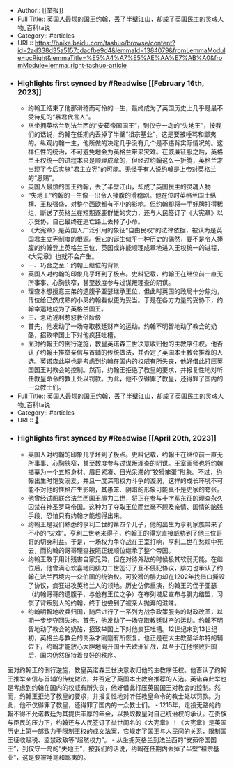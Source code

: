- Author:: [[举报]]
- Full Title:: 英国人最烦的国王约翰，丢了半壁江山，却成了英国民主的灵魂人物_百科ta说
- Category:: #articles
- URL:: https://baike.baidu.com/tashuo/browse/content?id=2ad338d35a5157cdacfbe9d4&lemmaId=1384079&fromLemmaModule=pcRight&lemmaTitle=%E5%A4%A7%E5%AE%AA%E7%AB%A0&fromModule=lemma_right-tashuo-article
- ### Highlights first synced by #Readwise [[February 16th, 2023]]
    - 约翰王结束了他那滑稽而可怜的一生，最终成为了英国历史上几乎是最不受待见的“暴君代言人”。
    - 从坐拥英格兰到法兰西的“安茹帝国国王”，到仅守一岛的“失地王”，按我们的话说，约翰在任期内丢掉了半壁“祖宗基业”，这是要被唾骂和鄙夷的。纵观约翰一生，他所做的决定几乎没有几个是不违背实际情况的。这样任性的统治，不可避免地会为英格兰带来灾难。在威廉征服之后，英格兰王权统一的进程本来是顺理成章的，但经过约翰这么一折腾，英格兰才出现了今后实施“君主立宪”的可能。无怪乎有人说约翰是上帝对英格兰的“恩赐”。
    - 英国人最烦的国王约翰，丢了半壁江山，却成了英国民主的灵魂人物
    - “失地王”约翰的一生像一出令人捧腹的滑稽剧。他在位时英格兰国土纵横、王权强盛，对整个西欧都有不小的影响。但约翰却将一手好牌打得稀烂，断送了英格兰在短期逐鹿群雄的实力，还与人民签订了《大宪章》以示妥协，自己最终在逃亡路上丢掉了小命。
    - 《大宪章》是英国人广泛引用的象征“自由民权”的法律依据，被认为是英国君主立宪制度的根源。但它的诞生似乎一种历史的偶然，要不是令人捧腹的约翰登上英格兰王位，英国或许能顺理成章地进入王权统一的进程，《大宪章》也就不会产生。
    - 一、巧合之至：约翰王继位的背景
    - 英国人对约翰的印象几乎坏到了极点。史料记载，约翰王在继位前一直无所事事、心胸狭窄，甚至数度参与过谋叛理查的阴谋。
    - 理查本想授意三弟的遗腹子亚瑟继承王位，但此时英国的政局十分焦灼，传位给已然成熟的小弟约翰看似更为妥当。于是在各方力量的妥协下，约翰幸运地成为了英格兰国王。
    - 三、急功近利惹怒教俗阶级
    - 首先，他发动了一场夺取教廷财产的运动。约翰不明智地动了教会的奶酪，招致举国上下对他疯狂吐槽。
    - 面对约翰王的倒行逆施，教皇英诺森三世决意收归他的主教序任权。他否认了约翰王推举亲信与首辅的传统做法，并否定了英国本土教会推荐的人选。英诺森此举也是考虑到约翰在国内的权威有所失丧，他好借此打压英国国王对教会的控制。然而，约翰王拒绝了教皇的要求，并报复性地对听任教皇命令的教士处以罚款。为此，他不仅得罪了教皇，还得罪了国内的一众教士们。
- Full Title:: 英国人最烦的国王约翰，丢了半壁江山，却成了英国民主的灵魂人物_百科ta说
- Category:: #articles
- URL:: [🔗](https://baike.baidu.com/tashuo/browse/content?id=2ad338d35a5157cdacfbe9d4&fromModule=tashuo-article_tashuo-tab-item)
- ### Highlights first synced by #Readwise [[April 20th, 2023]]
    - 英国人对约翰的印象几乎坏到了极点。史料记载，约翰王在继位前一直无所事事、心胸狭窄，甚至数度参与过谋叛理查的阴谋。王室画师也将约翰描摹为一个五短身材、眉目紧凑、目光呆滞的“狡猾笨蛋”形象。不过，约翰出生时饱受溺爱，并且一度深陷权力斗争的漩涡，这样的成长环境不可能不对他的性格产生影响，其愚笨、阴暗的形象可能真不是史家的夸张。
    - 他曾经试图联合法兰西国王腓力二世，将正在参与十字军东征的理查永久囚禁在神圣罗马帝国。这种为了夺取王位而丝毫不顾及亲情、国情的脑残手段，恐怕只有约翰才能想得出来。
    - 约翰王是我们熟悉的亨利二世的第四个儿子，他的出生为亨利家族带来了不小的“灾难”。亨利二世老来得子，约翰王的得宠直接威胁到了他三位哥哥的切身利益。于是，一场权力争夺战在王室打响，亨利二世在愁烦中死去，而约翰的哥哥理查按照正统顺位继承了整个帝国。
    - 约翰王敢于用计残害自家兄弟，但在对待外敌的时候极其软弱无能。在继位后，他曾满心欢喜地同腓力二世签订了互不侵犯协议，腓力也承认了约翰在法兰西境内一众伯国的统治权。可狡猾的腓力却在1202年找借口撕毁了协议，疯狂进攻英格兰人的领地。历史仿佛重演，约翰王的侄子亚瑟（约翰哥哥的遗腹子，与他有王位之争）在布列塔尼宣布与腓力结盟，习惯了背叛别人的约翰，终于也尝到了被亲人抛弃的滋味。
    - 约翰明智地收兵归国，随后进行了一系列为战争政策服务的财政改革，以期一步步夺回失地。首先，他发动了一场夺取教廷财产的运动。约翰不明智地动了教会的奶酪，招致举国上下对他疯狂吐槽。12世纪末到13世纪初，英格兰与教会的关系才刚刚有所恢复。也正是在大主教圣华尔特的辅佐下，约翰才能放心大胆地离开国土去欧洲征战，以至于在他惨败归国后，国内仍然保持着良好的秩序。

面对约翰王的倒行逆施，教皇英诺森三世决意收归他的主教序任权。他否认了约翰王推举亲信与首辅的传统做法，并否定了英国本土教会推荐的人选。英诺森此举也是考虑到约翰在国内的权威有所失丧，他好借此打压英国国王对教会的控制。然而，约翰王拒绝了教皇的要求，并报复性地对听任教皇命令的教士处以罚款。为此，他不仅得罪了教皇，还得罪了国内的一众教士们。
    - 1215年，走投无路的约翰不得不允诺教廷为其提供丰厚的年金，以换取教皇对自己统治权的承认。在贵族与臣民的压力下，约翰还与人民签订了举世闻名的《大宪章》！《大宪章》是英国历史上第一部致力于限制王权的成文法案，它规定了国王与人民间的关系，限制国王征收赋税、监禁政敌等“超然权力”。
    - 从坐拥英格兰到法兰西的“安茹帝国国王”，到仅守一岛的“失地王”，按我们的话说，约翰在任期内丢掉了半壁“祖宗基业”，这是要被唾骂和鄙夷的。
